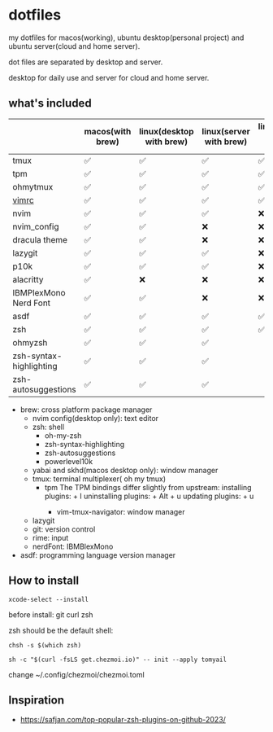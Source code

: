 # dotfiles

my dotfiles for macos(working), ubuntu desktop(personal project) and ubuntu server(cloud and home server).

dot files are separated by desktop and server.

desktop for daily use and server for cloud and home server.


## what's included


|                                                                               | macos(with brew) | linux(desktop with brew) | linux(server with brew) | linux(server without brew) |
|-------------------------------------------------------------------------------|------------------|--------------------------|-------------------------|----------------------------|
| tmux                                                                          | ✅                | ✅                        | ✅                       | ✅                          |
| tpm                                                                           | ✅                | ✅                        | ✅                       | ✅                          |
| ohmytmux                                                                      | ✅                | ✅                        | ✅                       | ✅                          |
| [vimrc](https://raw.githubusercontent.com/amix/vimrc/master/vimrcs/basic.vim) | ✅                | ✅                        | ✅                       | ✅                          |
| nvim                                                                          | ✅                | ✅                        | ✅                       | ❌                          |
| nvim_config                                                                   | ✅                | ✅                        | ❌                       | ❌                          |
| dracula theme                                                                 | ✅                | ✅                        | ❌                       | ❌                          |
| lazygit                                                                       | ✅                | ✅                        | ✅                       | ❌                          |
| p10k                                                                          | ✅                | ✅                        | ✅                       | ❌                          |
| alacritty                                                                     | ✅                | ❌                        | ❌                       | ❌                          |
| IBMPlexMono Nerd Font                                                         | ✅                | ✅                        | ❌                       | ❌                          |
| asdf                                                                          | ✅                | ✅                        | ✅                       | ✅                          |
| zsh                                                                           | ✅                | ✅                        | ✅                       | ✅                          |
| ohmyzsh                                                                       | ✅                | ✅                        | ✅                       |                            |
| zsh-syntax-highlighting                                                       | ✅                | ✅                        | ✅                       |                            |
| zsh-autosuggestions                                                           | ✅                | ✅                        | ✅                       |                            |

* brew: cross platform package manager
    * nvim config(desktop only): text editor
    * zsh: shell
        * oh-my-zsh
        * zsh-syntax-highlighting
        * zsh-autosuggestions
        * powerlevel10k
    * yabai and skhd(macos desktop only): window manager
    * tmux: terminal multiplexer( oh my tmux)
        * tpm The TPM bindings differ slightly from upstream: installing plugins: <prefix> + I uninstalling plugins: <prefix> + Alt + u updating plugins: <prefix> + u
            * vim-tmux-navigator: window manager
    * lazygit
    * git: version control
    * rime: input
    * nerdFont: IBMBlexMono
* asdf: programming language version manager

## How to install

```
xcode-select --install
```

before install: git curl zsh

zsh should be the default shell:
```
chsh -s $(which zsh)
```

`sh -c "$(curl -fsLS get.chezmoi.io)" -- init --apply tomyail`

change ~/.config/chezmoi/chezmoi.toml



##  Inspiration

* https://safjan.com/top-popular-zsh-plugins-on-github-2023/
